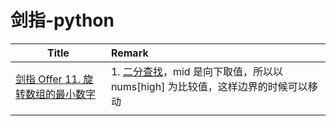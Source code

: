 # 剑指-python

| Title                                                        | Remark                                                       |
| ------------------------------------------------------------ | :----------------------------------------------------------- |
| [剑指 Offer 11. 旋转数组的最小数字](https://leetcode-cn.com/problems/xuan-zhuan-shu-zu-de-zui-xiao-shu-zi-lcof/) | 1. [二分查找](https://leetcode-cn.com/problems/xuan-zhuan-shu-zu-de-zui-xiao-shu-zi-lcof/solution/xuan-zhuan-shu-zu-de-zui-xiao-shu-zi-by-leetcode-s/)，mid 是向下取值，所以以 nums[high] 为比较值，这样边界的时候可以移动 |
|                                                              |                                                              |